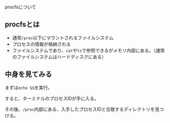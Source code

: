 ﻿

procfsについて


## procfsとは

- 通常`/proc`以下にマウントされるファイルシステム
- プロセスの情報が格納される
- ファイルシステムであり、`cat`や`ls`で参照できるがメモリ内部にある。（通常のファイルシステムはハードディスクにある）


## 中身を見てみる

まずは`echo $$`を実行。

すると、ターミナルのプロセスIDが手に入る。

その後、`/proc`内部にある、入手したプロセスIDと合致するディレクトリを見つける。








